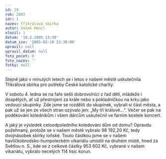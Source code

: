 ```yaml
---
id: 29
rok: 2003
idr: 1
nazev: Tříkrálová sbírka
autor: Vašek Henzl
vlozil: 1
datum: '10.2.2005 13:30'
datum_iso: '2005-02-10 13:30:00'
upravil: null
upravil_datum: null
foto_pocet: 0
foto_nazev: ''
fotky: null
---
```

Stejně jako v minulých letech se i letos v našem městě uskutečnila Tříkrálová sbírka pro potřeby České katolické charity.
<p>
V sobotu 4. ledna se na faře sešli dobrovolníci z řad dětí, mládeže i dospělých, ať už přestrojeni za krále nebo s pokladničkou na krku jako vedoucí skupinky. Zde jsme se rozdělili do skupinek, vybrali si část města, a pak už se jen ze všech stran ozývalo jen: „My tři králové…“. Večer se pak na poděkování koledníkům i všem dárcům uskutečnil ve farním kostele koncert.
<p>
A jaký je výsledek celoodpoledního koledování dům od domu? Opravdu požehnaný, protože se v našem městě vybralo 98 192,20 Kč, tedy dvojnásobek sbírky loňské. Touto částkou jsme se v našem havlíčkobrodsko-humpoleckém vikariátu umístili na druhém místě, hned za Světlou n. S., kde se z celkové částky 953 602 Kč, vybrané v našem vikariátu, vybralo necelých 114 tisíc korun. 
